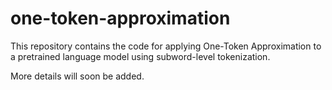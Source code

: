 # one-token-approximation
This repository contains the code for applying One-Token Approximation to a pretrained language model using subword-level tokenization.

More details will soon be added.
